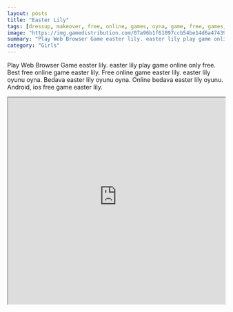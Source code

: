 ```yaml
---
layout: posts
title: "Easter Lily"
tags: [dressup, makeover, free, online, games, oyna, game, free, games, play, play, games]
image: "https://img.gamedistribution.com/07a96b1f61097ccb54be14d6a47439b0.jpg"
summary: "Play Web Browser Game easter lily. easter lily play game online only free. Best free online game easter lily. Free online game easter lily. easter lily oyunu oyna. Bedava easter lily oyunu oyna. Online bedava easter lily oyunu. Android, ios free game easter lily."
category: "Girls"
---
```


Play Web Browser Game easter lily. easter lily play game online only free. Best free online game easter lily. Free online game easter lily. easter lily oyunu oyna. Bedava easter lily oyunu oyna. Online bedava easter lily oyunu. Android, ios free game easter lily.

<iframe width="100%" height="480px;" src="https://flash.gamedistribution.com?game=07a96b1f61097ccb54be14d6a47439b0"></iframe>